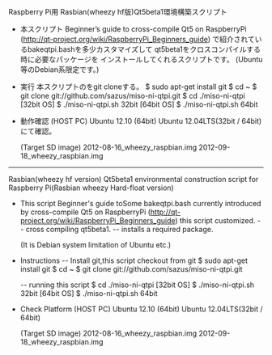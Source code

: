 Raspberry Pi用 Rasbian(wheezy hf版)Qt5beta1環境構築スクリプト

- 本スクリプト
  Beginner’s guide to cross-compile Qt5 on RaspberryPi
  (http://qt-project.org/wiki/RaspberryPi_Beginners_guide)
  で紹介されているbakeqtpi.bashを多少カスタマイズして
  qt5beta1をクロスコンパイルする時に必要なパッケージを
  インストールしてくれるスクリプトです。
  (Ubuntu等のDebian系限定です。)

- 実行
  本スクリプトのをgit cloneする。
  $ sudo apt-get install git
  $ cd ~
  $ git clone git://github.com/sazus/miso-ni-qtpi.git
  $ cd ./miso-ni-qtpi
  [32bit OS]
  $ ./miso-ni-qtpi.sh 32bit
  [64bit OS]
  $ ./miso-ni-qtpi.sh 64bit
  
- 動作確認
  (HOST PC)
  Ubuntu 12.10 (64bit)
  Ubuntu 12.04LTS(32bit / 64bit)
  にて確認。
  
  (Target SD image)
  2012-08-16_wheezy_raspbian.img
  2012-09-18_wheezy_raspbian.img


---------------------------------------------------------------------
Rasbian(wheezy hf version) Qt5beta1 environmental construction script
 for Raspberry Pi(Rasbian wheezy Hard-float version) 

- This script 
  Beginner's guide toSome bakeqtpi.bash currently introduced by cross-compile Qt5 on RaspberryPi
  (http://qt-project.org/wiki/RaspberryPi_Beginners_guide)
    this script customized.
    -- cross compiling qt5beta1.
    -- installs a required package. 

  (It is Debian system limitation of Ubuntu etc.) 

- Instructions
    -- Install git,this script checkout from git
       $ sudo apt-get install git
       $ cd ~
       $ git clone git://github.com/sazus/miso-ni-qtpi.git

    -- running this script
       $ cd ./miso-ni-qtpi
       [32bit OS]
       $ ./miso-ni-qtpi.sh 32bit
       [64bit OS]
       $ ./miso-ni-qtpi.sh 64bit

- Check Platform
  (HOST PC)
    Ubuntu 12.10 (64bit)
    Ubuntu 12.04LTS(32bit / 64bit)

  (Target SD image)
    2012-08-16_wheezy_raspbian.img
    2012-09-18_wheezy_raspbian.img



